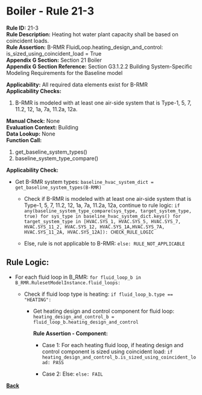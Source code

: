 
# Boiler - Rule 21-3  

**Rule ID:** 21-3  
**Rule Description:** Heating hot water plant capacity shall be based on coincident loads.  
**Rule Assertion:** B-RMR FluidLoop.heating_design_and_control: is_sized_using_coincident_load = True  
**Appendix G Section:** Section 21 Boiler  
**Appendix G Section Reference:** Section G3.1.2.2 Building System-Specific Modeling Requirements for the Baseline model  

**Applicability:** All required data elements exist for B-RMR  
**Applicability Checks:**  

1. B-RMR is modeled with at least one air-side system that is Type-1, 5, 7, 11.2, 12, 1a, 7a, 11.2a, 12a.

**Manual Check:** None  
**Evaluation Context:** Building  
**Data Lookup:** None  
**Function Call:**  

1. get_baseline_system_types()
2. baseline_system_type_compare()

**Applicability Check:**

- Get B-RMR system types: `baseline_hvac_system_dict = get_baseline_system_types(B-RMR)`
  
  - Check if B-RMR is modeled with at least one air-side system that is Type-1, 5, 7, 11.2, 12, 1a, 7a, 11.2a, 12a, continue to rule logic: `if any(baseline_system_type_compare(sys_type, target_system_type, true) for sys_type in baseline_hvac_system_dict.keys() for target_system_type in [HVAC.SYS_1, HVAC.SYS_5, HVAC.SYS_7, HVAC.SYS_11_2, HVAC.SYS_12, HVAC.SYS_1A,HVAC.SYS_7A, HVAC.SYS_11_2A, HVAC.SYS_12A]): CHECK_RULE_LOGIC`

  - Else, rule is not applicable to B-RMR: `else: RULE_NOT_APPLICABLE`

## Rule Logic:  

- For each fluid loop in B_RMR: `for fluid_loop_b in B_RMR.RulesetModelInstance.fluid_loops:`

  - Check if fluid loop type is heating: `if fluid_loop_b.type == "HEATING":`

    - Get heating design and control component for fluid loop: `heating_design_and_control_b = fluid_loop_b.heating_design_and_control`

      **Rule Assertion - Component:**

      - Case 1: For each heating fluid loop, if heating design and control component is sized using coincident load: `if heating_design_and_control_b.is_sized_using_coincident_load: PASS`

      - Case 2: Else: `else: FAIL`

**[Back](../_toc.md)**
